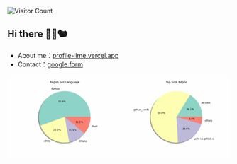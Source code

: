 ![Visitor Count](https://komarev.com/ghpvc/?username=yuhi-sa&color=lightgrey)
## Hi there 👋🐧🐿
- About me：[profile-lime.vercel.app](https://profile-lime.vercel.app)
- Contact：[google form](https://docs.google.com/forms/d/e/1FAIpQLSdU2lizo_DhioQUFzlnf9YCmT-veZ-m4Hl8m1NDBRWSsQ2nIw/viewform?usp=sf_link)

<img src="https://github.com/yuhi-sa/github_cards/blob/master/cards/lang.gif?raw=true" width="50%"><img src="https://github.com/yuhi-sa/github_cards/blob/master/cards/top.gif?raw=true" width="50%">

